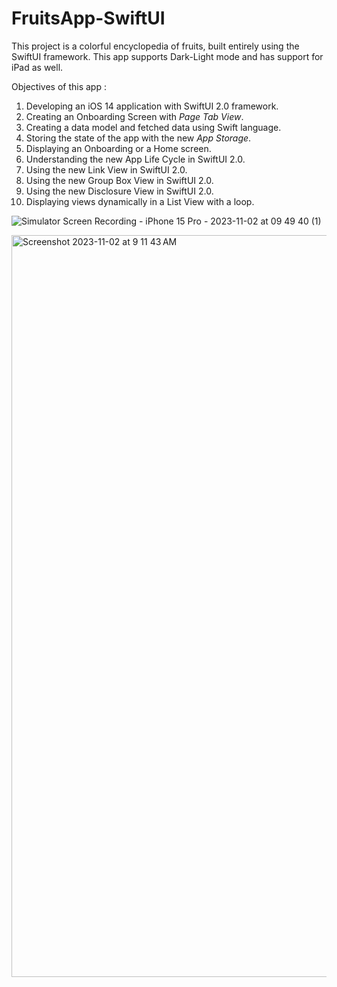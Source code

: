 # FruitsApp-SwiftUI
This project is a colorful encyclopedia of fruits, built entirely using the SwiftUI framework. This app supports Dark-Light mode and has support for iPad as well.

Objectives of this app :

1. Developing an iOS 14 application with SwiftUI 2.0 framework.
2. Creating an Onboarding Screen with *Page Tab View*.
3. Creating a data model and fetched data using Swift language.
4. Storing the state of the app with the new *App Storage*.
5. Displaying an Onboarding or a Home screen.
6. Understanding the new App Life Cycle in SwiftUI 2.0.
7. Using the new Link View in SwiftUI 2.0.
8. Using the new Group Box View in SwiftUI 2.0.
9. Using the new Disclosure View in SwiftUI 2.0.
10. Displaying views dynamically in a List View with a loop.
    

![Simulator Screen Recording - iPhone 15 Pro - 2023-11-02 at 09 49 40 (1)](https://github.com/PratikshaMohadare/FruitsApp-SwiftUI/assets/26920477/f51532e2-71fe-48c5-be41-58137f2a28aa)

<img width="1187" alt="Screenshot 2023-11-02 at 9 11 43 AM" src="https://github.com/PratikshaMohadare/FruitsApp-SwiftUI/assets/26920477/fa88d0ed-e32b-4837-a7a8-90e804bfdcdd">
